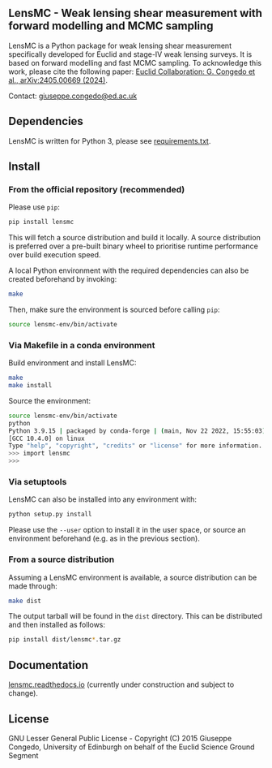 ## LensMC - Weak lensing shear measurement with forward modelling and MCMC sampling

LensMC is a Python package for weak lensing shear measurement specifically developed for Euclid and stage-IV weak lensing surveys.
It is based on forward modelling and fast MCMC sampling.
To acknowledge this work, please cite the following paper: [Euclid Collaboration: G. Congedo et al., arXiv:2405.00669 (2024)](https://arxiv.org/abs/2405.00669).

Contact: <giuseppe.congedo@ed.ac.uk>

## Dependencies

LensMC is written for Python 3, please see [requirements.txt](requirements.txt).

## Install

### From the official repository (recommended)

Please use `pip`:
```bash
pip install lensmc
```
This will fetch a source distribution and build it locally. A source distribution is preferred over a pre-built binary wheel to prioritise runtime performance over build execution speed.

A local Python environment with the required dependencies can also be created beforehand by invoking:
```bash
make
```
Then, make sure the environment is sourced before calling `pip`:
```bash
source lensmc-env/bin/activate
```

### Via Makefile in a conda environment

Build environment and install LensMC:
```bash
make
make install
```

Source the environment:
```bash
source lensmc-env/bin/activate
python
Python 3.9.15 | packaged by conda-forge | (main, Nov 22 2022, 15:55:03) 
[GCC 10.4.0] on linux
Type "help", "copyright", "credits" or "license" for more information.
>>> import lensmc
>>>
```

### Via setuptools

LensMC can also be installed into any environment with:
```bash
python setup.py install
```
Please use the `--user` option to install it in the user space, or source an environment beforehand (e.g. as in the previous section).

### From a source distribution

Assuming a LensMC environment is available, a source distribution can be made through:
```bash
make dist
```
The output tarball will be found in the `dist` directory. This can be distributed and then installed as follows:
```bash
pip install dist/lensmc*.tar.gz
```

## Documentation

[lensmc.readthedocs.io](https://lensmc.readthedocs.io/) (currently under construction and subject to change).

## License

GNU Lesser General Public License - Copyright (C) 2015 Giuseppe Congedo, University of Edinburgh on behalf of the Euclid Science Ground Segment
